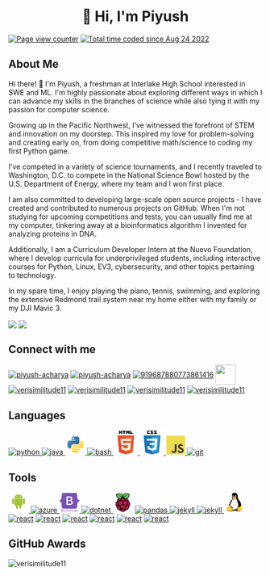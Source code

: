 <h1 align="center">👋 Hi, I'm Piyush</h1>

<p>
  <a href="https://wakatime.com/@a4ceabdf-2dc5-47ba-b7f7-063983cd9f4c"><img src="https://visitor-badge.laobi.icu/badge?page_id=Verisimilitude11.Verisimilitude11" alt="Page view counter" /></a>
  <a href="https://wakatime.com/@a4ceabdf-2dc5-47ba-b7f7-063983cd9f4c"><img src="https://wakatime.com/badge/user/a4ceabdf-2dc5-47ba-b7f7-063983cd9f4c.svg" alt="Total time coded since Aug 24 2022" /></a>
</p>

<h2 align-"left">About Me</h2>

Hi there! 👋 I'm Piyush, a freshman at Interlake High School interested in SWE and ML. I'm highly passionate about exploring different ways in which I can advance my skills in the branches of science while also tying it with my passion for computer science.

Growing up in the Pacific Northwest, I’ve witnessed the forefront of STEM and innovation on my doorstep. This inspired my love for problem-solving and creating early on, from doing competitive math/science to coding my first Python game.

I've competed in a variety of science tournaments, and I recently traveled to Washington, D.C. to compete in the National Science Bowl hosted by the U.S. Department of Energy, where my team and I won first place.

I am also committed to developing large-scale open source projects - I have created and contributed to numerous projects on GitHub. When I'm not studying for upcoming competitions and tests, you can usually find me at my computer, tinkering away at a bioinformatics algorithm I invented for analyzing proteins in DNA.

Additionally, I am a Curriculum Developer Intern at the Nuevo Foundation, where I develop curricula for underprivileged students, including interactive courses for Python, Linux, EV3, cybersecurity, and other topics pertaining to technology.

In my spare time, I enjoy playing the piano, tennis, swimming, and exploring the extensive Redmond trail system near my home either with my family or my DJI Mavic 3.

<p align="left">
  <img align="center" height="170" src="https://github-readme-stats.vercel.app/api?username=verisimilitude11&count_private=true&show_icons=true&theme=tokyonight&border_radius=15" />
  <img align="center" height="170" src="https://github-readme-stats.vercel.app/api/top-langs/?username=verisimilitude11&layout=compact&langs_count=6&border_color=fff&&theme=tokyonight&border_radius=11&hide=jupyter%20notebook" />
</p>

<h2 align="left">Connect with me</h2>
<p align="left">
  <a href="https://linkedin.com/in/piyush-acharya" target="_blank"><img align="center" src="https://raw.githubusercontent.com/rahuldkjain/github-profile-readme-generator/master/src/images/icons/Social/linked-in-alt.svg" alt="piyush-acharya" height="30" width="40" /></a>
  <a href="https://www.piyushacharya.com/" target="_blank"><img align="center" src="https://user-images.githubusercontent.com/96280466/188333385-7899ac2b-a73b-489c-8473-e9da08b3ca77.png" alt="piyush-acharya" height="38" width="38" /></a>
  <a href="https://discord.gg/919687880773861416" target="_blank"><img align="center" src="https://clipground.com/images/discord-icon-png-4.png" alt="919687880773861416" width="40" /></a>
  <a href="https://replit.com/@Verisimilitude11" target="_blank"><img align="center" src="https://uptime.com/media/website_profiles/repl.it.png" height="40" width="40" /></a>
  <a href="https://verisimilitude11.blogspot.com/" target="_blank"><img align="center" src="https://logodownload.org/wp-content/uploads/2018/02/blogger-logo-icon-3.png" alt="verisimilitude11" height="35" width="35" /></a>
  <a href="https://dev.to/verisimilitude11" target="_blank"><img align="center" src="https://dev-to-uploads.s3.amazonaws.com/uploads/logos/resized_logo_UQww2soKuUsjaOGNB38o.png" alt="verisimilitude11" height="30" width="40" /></a>
  <a href="https://codepen.io/verisimilitude11" target="_blank"><img align="center" src="https://raw.githubusercontent.com/rahuldkjain/github-profile-readme-generator/master/src/images/icons/Social/codepen.svg" alt="verisimilitude11" height="30" width="40" /></a>
  <a href="https://codesandbox.com/verisimilitude11" target="_blank"><img align="center" src="https://raw.githubusercontent.com/rahuldkjain/github-profile-readme-generator/master/src/images/icons/Social/codesandbox.svg" alt="verisimilitude11" height="30" width="40" /></a>

</p>

<h2 align="left">Languages</h2>
<p align="left"> 
    <a href="https://kotlinlang.org/" target="_blank" > <img src="https://codescene.io/imgs/4be5b41cbfa4ca6c6755-kotlin.svg" alt="python" width="35" /> </a> 
  <a href="https://www.java.com" target="_blank" > <img src="https://user-images.githubusercontent.com/96280466/188333337-b3f1dc81-2bbb-4c73-bbb0-ef8c476ae467.png" alt="java" width="40" height="40"/> </a>
  <a href="https://www.python.org" target="_blank" > <img src="https://raw.githubusercontent.com/devicons/devicon/master/icons/python/python-original.svg" alt="python" width="40"/> </a>
    <a href="https://www.gnu.org/software/bash/" target="_blank" > <img src="https://keestalkstech.com/wp-content/uploads/2019/08/bash-logo-300x300.png" alt="bash" width="40" height="40"/> </a>
  <a href="https://www.w3.org/html/" target="_blank" > <img src="https://raw.githubusercontent.com/devicons/devicon/master/icons/html5/html5-original-wordmark.svg" alt="html5" width="48" height="48"/> </a>
  <a href="https://www.w3schools.com/css/" target="_blank" > <img src="https://raw.githubusercontent.com/devicons/devicon/master/icons/css3/css3-original-wordmark.svg" alt="css3" width="48" height="48"/> </a>
  <a href="https://developer.mozilla.org/en-US/docs/Web/JavaScript" target="_blank" > <img src="https://raw.githubusercontent.com/devicons/devicon/master/icons/javascript/javascript-original.svg" alt="javascript" width="38" height="38"/> </a>
  <a href="https://git-scm.com/" target="_blank" > <img src="https://www.vectorlogo.zone/logos/git-scm/git-scm-icon.svg" alt="git" width="40" height="40"/> </a>
  
  <h2 align="left">Tools</h2>
  <a href="https://developer.android.com" target="_blank" > <img src="https://raw.githubusercontent.com/devicons/devicon/master/icons/android/android-original-wordmark.svg" alt="android" width="40" height="40"/> </a>
  <a href="https://azure.microsoft.com/en-in/" target="_blank" > <img src="https://swimburger.net/media/fbqnp2ie/azure.svg" alt="azure" width="40" height="40"/> </a>
  <a href="https://getbootstrap.com" target="_blank" > <img src="https://raw.githubusercontent.com/devicons/devicon/master/icons/bootstrap/bootstrap-plain-wordmark.svg" alt="bootstrap" width="40" height="40"/> </a>
  <a href="https://dotnet.microsoft.com/" target="_blank" > <img src="https://th.bing.com/th/id/R.6418f7bfd00a63bdebd4cd4cfb550c66?rik=s9rVi8srZAiq2g&riu=http%3a%2f%2fwww.santiagomontesinos.com%2fcontent%2fimages%2f2016%2f03%2fnetlogo-1.png&ehk=EzXxCzKW3VcpV4OXaY1ruJWwjkmo7hBNPSY20RnDwgk%3d&risl=&pid=ImgRaw&r=0&sres=1&sresct=1" alt="dotnet" width="43" height="43"/> </a>
  <a href="https://www.raspberrypi.org/" target="_blank" ><img src="https://raw.githubusercontent.com/devicons/devicon/master/icons/raspberrypi/raspberrypi-original.svg" alt="react" width="40" height="40"/></a>
  <a href="https://pandas.pydata.org/" target="_blank" > <img src="https://asset.jarombek.com/logos/pandas.png" alt="pandas" width="40" height="40"/> </a> 
  <a href="https://jekyllrb.com/" target="_blank" > <img src="https://www.vectorlogo.zone/logos/jekyllrb/jekyllrb-icon.svg" alt="jekyll" width="40" height="40"/> </a> 
  <a href="https://jupyter.org/" target="_blank" > <img src="https://upload.wikimedia.org/wikipedia/commons/3/38/Jupyter_logo.svg" alt="jekyll" width="40" height="40"/> </a> 
  <a href="https://www.linux.org/" target="_blank" > <img src="https://raw.githubusercontent.com/devicons/devicon/master/icons/linux/linux-original.svg" alt="linux" width="40" height="40"/> </a> </a> 
  <a href="https://www.bluej.org/" target="_blank" ><img src="https://www.freeiconspng.com/uploads/bluej-icon-png-0.png" alt="react" width="40" height="40"/></a>
  <a href="https://code.visualstudio.com/" target="_blank" ><img src="https://raw.githubusercontent.com/yurijserrano/Github-Profile-Readme-Logos/master/text%20editors/vscode.svg" alt="react" width="40" height="40"/></a>
  <a href="https://visualstudio.com/" target="_blank" ><img src="https://pics.computerbase.de/9/9/2/3/0-e36f805671c3b980/logo-192.2833764d.png" alt="react" width="40" height="40"/></a> 
  <a href="https://www.eclipse.org/ide/" target="_blank" ><img src="https://cdn.freebiesupply.com/logos/large/2x/eclipse-11-logo-png-transparent.png" alt="react" width="40" height="40"/></a>
  <a href="https://www.jetbrains.com/idea/" target="_blank" ><img src="https://upload.wikimedia.org/wikipedia/commons/9/9c/IntelliJ_IDEA_Icon.svg" alt="react" width="40" height="40"/></a>
  <a href="https://www.jetbrains.com/pycharm/" target="_blank" ><img src="https://upload.wikimedia.org/wikipedia/commons/1/1d/PyCharm_Icon.svg" alt="react" width="40" height="40"/></a> 
    <!--<a href="https://reactjs.org/" target="_blank" > <img src="https://raw.githubusercontent.com/devicons/devicon/master/icons/react/react-original-wordmark.svg" alt="react" width="40" height="40"/> </a> </p>-->
  
  <h2>GitHub Awards</h2>
  <p align="left"> <img src="https://github-trophies.vercel.app/?username=verisimilitude11&theme=tokyonight&border_radius=15" alt="verisimilitude11" /></a></p>
